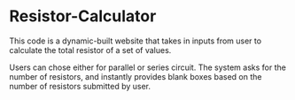 # Resistor-Calculator
This code is a dynamic-built website that takes in inputs from user to calculate the total resistor of a set of values.

Users can chose either for parallel or series circuit. The system asks for the number of resistors, and instantly provides blank boxes based on the number of resistors submitted by user.

